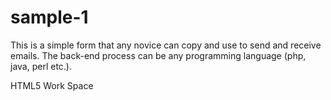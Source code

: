 sample-1
========
This is a simple form that any novice can copy and use to send and receive emails. The back-end process can be any programming language (php, java, perl etc.). 

HTML5 Work Space
